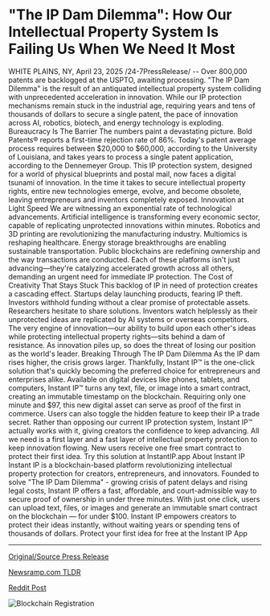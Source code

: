 # "The IP Dam Dilemma": How Our Intellectual Property System Is Failing Us When We Need It Most

WHITE PLAINS, NY, April 23, 2025 /24-7PressRelease/ -- Over 800,000 patents are backlogged at the USPTO, awaiting processing. "The IP Dam Dilemma" is the result of an antiquated intellectual property system colliding with unprecedented acceleration in innovation. While our IP protection mechanisms remain stuck in the industrial age, requiring years and tens of thousands of dollars to secure a single patent, the pace of innovation across AI, robotics, biotech, and energy technology is exploding.   Bureaucracy Is The Barrier The numbers paint a devastating picture. Bold Patents® reports a first-time rejection rate of 86%. Today's patent average process requires between $20,000 to $60,000, according to the University of Louisiana, and takes years to process a single patent application, according to the Dennemeyer Group. This IP protection system, designed for a world of physical blueprints and postal mail, now faces a digital tsunami of innovation. In the time it takes to secure intellectual property rights, entire new technologies emerge, evolve, and become obsolete, leaving entrepreneurs and inventors completely exposed.  Innovation at Light Speed We are witnessing an exponential rate of technological advancements. Artificial intelligence is transforming every economic sector, capable of replicating unprotected innovations within minutes. Robotics and 3D printing are revolutionizing the manufacturing industry. Multiomics is reshaping healthcare. Energy storage breakthroughs are enabling sustainable transportation. Public blockchains are redefining ownership and the way transactions are conducted. Each of these platforms isn't just advancing—they're catalyzing accelerated growth across all others, demanding an urgent need for immediate IP protection.  The Cost of Creativity That Stays Stuck This backlog of IP in need of protection creates a cascading effect. Startups delay launching products, fearing IP theft. Investors withhold funding without a clear promise of protectable assets. Researchers hesitate to share solutions. Inventors watch helplessly as their unprotected ideas are replicated by AI systems or overseas competitors. The very engine of innovation—our ability to build upon each other's ideas while protecting intellectual property rights—sits behind a dam of resistance. As innovation piles up, so does the threat of losing our position as the world's leader.  Breaking Through The IP Dam Dilemma  As the IP dam rises higher, the crisis grows larger. Thankfully, Instant IP™ is the one-click solution that's quickly becoming the preferred choice for entrepreneurs and enterprises alike. Available on digital devices like phones, tablets, and computers, Instant IP™ turns any text, file, or image into a smart contract, creating an immutable timestamp on the blockchain. Requiring only one minute and $97, this new digital asset can serve as proof of the first in commerce. Users can also toggle the hidden feature to keep their IP a trade secret. Rather than opposing our current IP protection system, Instant IP™ actually works with it, giving creators the confidence to keep advancing. All we need is a first layer and a fast layer of intellectual property protection to keep innovation flowing.   New users receive one free smart contract to protect their first idea. Try this solution at InstantIP.app  About Instant IP Instant IP is a blockchain-based platform revolutionizing intellectual property protection for creators, entrepreneurs, and innovators. Founded to solve "The IP Dam Dilemma" - growing crisis of patent delays and rising legal costs, Instant IP offers a fast, affordable, and court-admissible way to secure proof of ownership in under three minutes. With just one click, users can upload text, files, or images and generate an immutable smart contract on the blockchain — for under $100. Instant IP empowers creators to protect their ideas instantly, without waiting years or spending tens of thousands of dollars. Protect your first idea for free at the Instant IP App 

---

[Original/Source Press Release](https://www.24-7pressrelease.com/press-release/522055/the-ip-dam-dilemma-how-our-intellectual-property-system-is-failing-us-when-we-need-it-most)
                    

[Newsramp.com TLDR](https://newsramp.com/curated-news/instant-iptm-solving-the-ip-dam-dilemma-with-blockchain-technology/2f5901aa071c73aeacbf31a9d6567142) 

 



[Reddit Post](https://www.reddit.com/r/Leadership_Management/comments/1k7b7cy/instant_ip_solving_the_ip_dam_dilemma_with/) 



![Blockchain Registration](https://cdn.newsramp.app/24-7PressRelease/qrcode/254/25/flaxZzHL.webp)